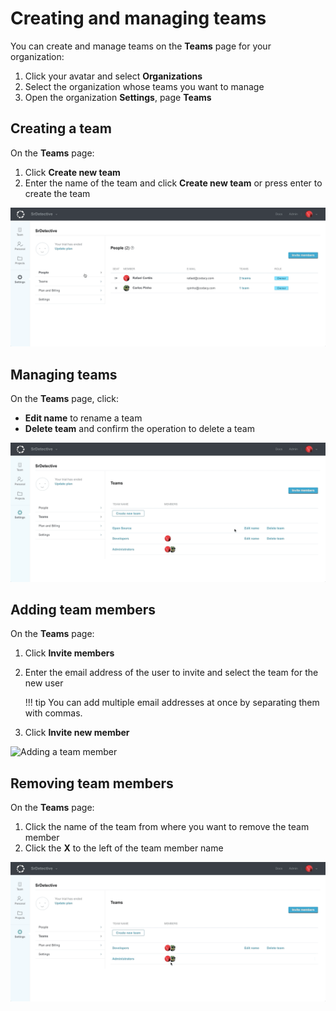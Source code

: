 # Creating and managing teams

You can create and manage teams on the **Teams** page for your organization:

1.  Click your avatar and select **Organizations**
2.  Select the organization whose teams you want to manage
3.  Open the organization **Settings**, page **Teams**

## Creating a team

On the **Teams** page:

1.  Click **Create new team**
2.  Enter the name of the team and click **Create new team** or press enter to create the team

![Creating a team](images/team-create.gif)

## Managing teams

On the **Teams** page, click:

-   **Edit name** to rename a team
-   **Delete team** and confirm the operation to delete a team

![Deleting a team](images/team-delete.gif)

## Adding team members

On the **Teams** page:

1.   Click **Invite members**
2.   Enter the email address of the user to invite and select the team for the new user

     !!! tip
         You can add multiple email addresses at once by separating them with commas.

3.   Click **Invite new member**

![Adding a team member](images/team-add-member.gif)

## Removing team members

On the **Teams** page:

1.   Click the name of the team from where you want to remove the team member
2.   Click the **X** to the left of the team member name

![Removing a team member](images/team-remove-member.gif)
